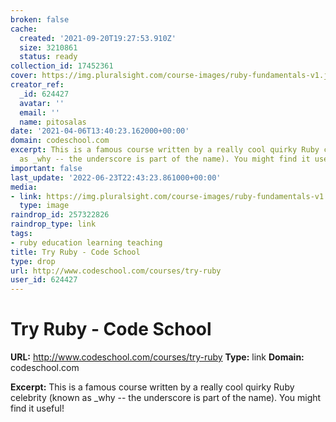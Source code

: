 ```yaml
---
broken: false
cache:
  created: '2021-09-20T19:27:53.910Z'
  size: 3210861
  status: ready
collection_id: 17452361
cover: https://img.pluralsight.com/course-images/ruby-fundamentals-v1.jpg
creator_ref:
  _id: 624427
  avatar: ''
  email: ''
  name: pitosalas
date: '2021-04-06T13:40:23.162000+00:00'
domain: codeschool.com
excerpt: This is a famous course written by a really cool quirky Ruby celebrity (known
  as _why -- the underscore is part of the name). You might find it useful!
important: false
last_update: '2022-06-23T22:43:23.861000+00:00'
media:
- link: https://img.pluralsight.com/course-images/ruby-fundamentals-v1.jpg
  type: image
raindrop_id: 257322826
raindrop_type: link
tags:
- ruby education learning teaching
title: Try Ruby - Code School
type: drop
url: http://www.codeschool.com/courses/try-ruby
user_id: 624427
---
```


# Try Ruby - Code School

**URL:** http://www.codeschool.com/courses/try-ruby
**Type:** link
**Domain:** codeschool.com

**Excerpt:** This is a famous course written by a really cool quirky Ruby celebrity (known as _why -- the underscore is part of the name). You might find it useful!
